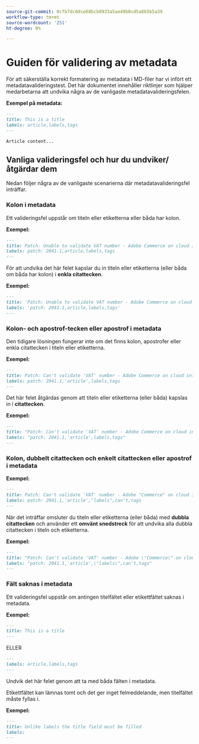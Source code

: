 ```yaml
---
source-git-commit: 0cfb7dc0dce68bcb0933a5ae49b0cd5a8b5b5a39
workflow-type: tm+mt
source-wordcount: '251'
ht-degree: 0%

---
```

# Guiden för validering av metadata

För att säkerställa korrekt formatering av metadata i MD-filer har vi infört ett metadatavalideringstest. Det här dokumentet innehåller riktlinjer som hjälper medarbetarna att undvika några av de vanligaste metadatavalideringsfelen.

**Exempel på metadata:**

```markdown
---
title: This is a title
labels: article,labels,tags
---

Article content...
```

## Vanliga valideringsfel och hur du undviker/åtgärdar dem

Nedan följer några av de vanligaste scenarierna där metadatavalideringsfel inträffar.

### Kolon i metadata

Ett valideringsfel uppstår om titeln eller etiketterna eller båda har kolon.

**Exempel:**

```markdown
---
title: Patch: Unable to validate VAT number - Adobe Commerce on cloud infrastructure
labels: patch: 2041.1,article,labels,tags
---
```

För att undvika det här felet kapslar du in titeln eller etiketterna (eller båda om båda har kolon) i **enkla citattecken**.

**Exempel:**

```markdown
---
title: 'Patch: Unable to validate VAT number - Adobe Commerce on cloud infrastructure'
labels: 'patch: 2041.1,article,labels,tags'
---
```

### Kolon- och apostrof-tecken eller apostrof i metadata

Den tidigare lösningen fungerar inte om det finns kolon, apostrofer eller enkla citattecken i titeln eller etiketterna.

**Exempel:**

```markdown
---
title: Patch: Can't validate 'VAT' number - Adobe Commerce on cloud infrastructure
labels: patch: 2041.1,'article',labels,tags
---
```

Det här felet åtgärdas genom att titeln eller etiketterna (eller båda) kapslas in i **citattecken**.

**Exempel:**

```markdown
---
title: "Patch: Can't validate 'VAT' number - Adobe Commerce on cloud infrastructure"
labels: "patch: 2041.1,'article',labels,tags"
---
```

### Kolon, dubbelt citattecken och enkelt citattecken eller apostrof i metadata

**Exempel:**

```markdown
---
title: Patch: Can't validate 'VAT' number - Adobe "Commerce" on cloud infrastructure
labels: patch: 2041.1,'article',"labels",can't,tags
---
```

När det inträffar omsluter du titeln eller etiketterna (eller båda) med **dubbla citattecken** och använder ett **omvänt snedstreck** för att undvika alla dubbla citattecken i titeln och etiketterna.

**Exempel:**

```markdown
---
title: "Patch: Can't validate 'VAT' number - Adobe \"Commerce\" on cloud infrastructure"
labels: "patch: 2041.1,'article',\"labels\",can't,tags"
---
```

### Fält saknas i metadata

Ett valideringsfel uppstår om antingen titelfältet eller etikettfältet saknas i metadata.

**Exempel:**

```markdown
---
title: This is a title
---
```

ELLER

```markdown
---
labels: article,labels,tags
---
```

Undvik det här felet genom att ta med båda fälten i metadata.

Etikettfältet kan lämnas tomt och det ger inget felmeddelande, men titelfältet måste fyllas i.

**Exempel:**

```markdown
---
title: Unlike labels the title field must be filled
labels:
---
```
